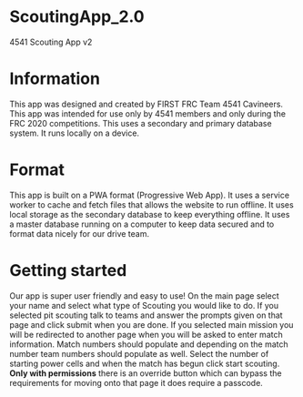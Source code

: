 # ScoutingApp_2.0
4541 Scouting App v2

# Information
This app was designed and created by FIRST FRC Team 4541 Cavineers. This app was intended for use only by 4541 members and only during the FRC 2020 competitions. This uses a secondary and primary database system. It runs locally on a device.

# Format
This app is built on a PWA format (Progressive Web App). It uses a service worker to cache and fetch files that allows the website to run offline. It uses local storage as the secondary database to keep everything offline. It uses a master database running on a computer to keep data secured and to format data nicely for our drive team.

# Getting started
Our app is super user friendly and easy to use! On the main page select your name and select what type of Scouting you would like to do. If you selected pit scouting talk to teams and answer the prompts given on that page and click submit when you are done. If you selected main mission you will be redirected to another page when you will be asked to enter match information. Match numbers should populate and depending on the match number team numbers should populate as well. Select the number of starting power cells and when the match has begun click start scouting. **Only with permissions** there is an override button which can bypass the requirements for moving onto that page it does require a passcode.
